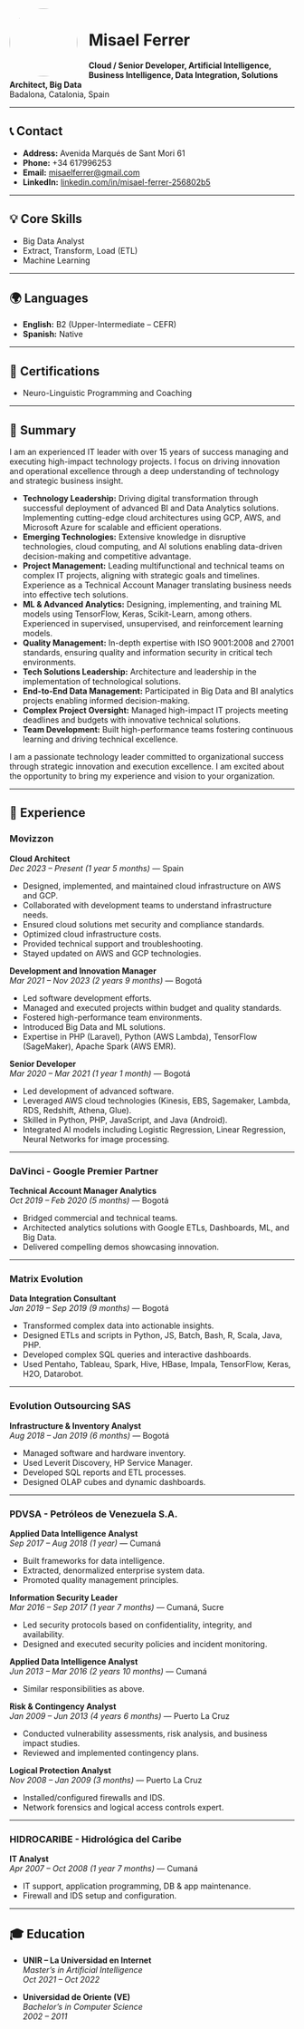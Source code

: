 <img src="https://avatars.githubusercontent.com/u/35177416?s=400&u=e955ea961469760d4217169ff6397d4961363098&v=4" width="120" align="left" style="border-radius: 50%; margin-right: 20px;" />

# Misael Ferrer

**Cloud / Senior Developer, Artificial Intelligence, Business Intelligence, Data Integration, Solutions Architect, Big Data**  
Badalona, Catalonia, Spain

---

## 📞 Contact

- **Address:** Avenida Marqués de Sant Mori 61  
- **Phone:** +34 617996253  
- **Email:** misaelferrer@gmail.com  
- **LinkedIn:** [linkedin.com/in/misael-ferrer-256802b5](https://www.linkedin.com/in/misael-ferrer-256802b5)

---

## 💡 Core Skills

- Big Data Analyst  
- Extract, Transform, Load (ETL)  
- Machine Learning  

---

## 🌍 Languages

- **English:** B2 (Upper-Intermediate – CEFR)  
- **Spanish:** Native

---

## 📜 Certifications

- Neuro-Linguistic Programming and Coaching

---

## 🧠 Summary

I am an experienced IT leader with over 15 years of success managing and executing high-impact technology projects. I focus on driving innovation and operational excellence through a deep understanding of technology and strategic business insight.

- **Technology Leadership:** Driving digital transformation through successful deployment of advanced BI and Data Analytics solutions. Implementing cutting-edge cloud architectures using GCP, AWS, and Microsoft Azure for scalable and efficient operations.
- **Emerging Technologies:** Extensive knowledge in disruptive technologies, cloud computing, and AI solutions enabling data-driven decision-making and competitive advantage.
- **Project Management:** Leading multifunctional and technical teams on complex IT projects, aligning with strategic goals and timelines. Experience as a Technical Account Manager translating business needs into effective tech solutions.
- **ML & Advanced Analytics:** Designing, implementing, and training ML models using TensorFlow, Keras, Scikit-Learn, among others. Experienced in supervised, unsupervised, and reinforcement learning models.
- **Quality Management:** In-depth expertise with ISO 9001:2008 and 27001 standards, ensuring quality and information security in critical tech environments.
- **Tech Solutions Leadership:** Architecture and leadership in the implementation of technological solutions.
- **End-to-End Data Management:** Participated in Big Data and BI analytics projects enabling informed decision-making.
- **Complex Project Oversight:** Managed high-impact IT projects meeting deadlines and budgets with innovative technical solutions.
- **Team Development:** Built high-performance teams fostering continuous learning and driving technical excellence.

I am a passionate technology leader committed to organizational success through strategic innovation and execution excellence. I am excited about the opportunity to bring my experience and vision to your organization.

---

## 💼 Experience

### **Movizzon**  
**Cloud Architect**  
*Dec 2023 – Present (1 year 5 months)* — Spain

- Designed, implemented, and maintained cloud infrastructure on AWS and GCP.  
- Collaborated with development teams to understand infrastructure needs.  
- Ensured cloud solutions met security and compliance standards.  
- Optimized cloud infrastructure costs.  
- Provided technical support and troubleshooting.  
- Stayed updated on AWS and GCP technologies.

**Development and Innovation Manager**  
*Mar 2021 – Nov 2023 (2 years 9 months)* — Bogotá

- Led software development efforts.  
- Managed and executed projects within budget and quality standards.  
- Fostered high-performance team environments.  
- Introduced Big Data and ML solutions.  
- Expertise in PHP (Laravel), Python (AWS Lambda), TensorFlow (SageMaker), Apache Spark (AWS EMR).

**Senior Developer**  
*Mar 2020 – Mar 2021 (1 year 1 month)* — Bogotá

- Led development of advanced software.  
- Leveraged AWS cloud technologies (Kinesis, EBS, Sagemaker, Lambda, RDS, Redshift, Athena, Glue).  
- Skilled in Python, PHP, JavaScript, and Java (Android).  
- Integrated AI models including Logistic Regression, Linear Regression, Neural Networks for image processing.

---

### **DaVinci - Google Premier Partner**  
**Technical Account Manager Analytics**  
*Oct 2019 – Feb 2020 (5 months)* — Bogotá

- Bridged commercial and technical teams.  
- Architected analytics solutions with Google ETLs, Dashboards, ML, and Big Data.  
- Delivered compelling demos showcasing innovation.

---

### **Matrix Evolution**  
**Data Integration Consultant**  
*Jan 2019 – Sep 2019 (9 months)* — Bogotá

- Transformed complex data into actionable insights.  
- Designed ETLs and scripts in Python, JS, Batch, Bash, R, Scala, Java, PHP.  
- Developed complex SQL queries and interactive dashboards.  
- Used Pentaho, Tableau, Spark, Hive, HBase, Impala, TensorFlow, Keras, H2O, Datarobot.

---

### **Evolution Outsourcing SAS**  
**Infrastructure & Inventory Analyst**  
*Aug 2018 – Jan 2019 (6 months)* — Bogotá

- Managed software and hardware inventory.  
- Used Leverit Discovery, HP Service Manager.  
- Developed SQL reports and ETL processes.  
- Designed OLAP cubes and dynamic dashboards.

---

### **PDVSA - Petróleos de Venezuela S.A.**

**Applied Data Intelligence Analyst**  
*Sep 2017 – Aug 2018 (1 year)* — Cumaná  
- Built frameworks for data intelligence.  
- Extracted, denormalized enterprise system data.  
- Promoted quality management principles.

**Information Security Leader**  
*Mar 2016 – Sep 2017 (1 year 7 months)* — Cumaná, Sucre  
- Led security protocols based on confidentiality, integrity, and availability.  
- Designed and executed security policies and incident monitoring.

**Applied Data Intelligence Analyst**  
*Jun 2013 – Mar 2016 (2 years 10 months)* — Cumaná  
- Similar responsibilities as above.

**Risk & Contingency Analyst**  
*Jan 2009 – Jun 2013 (4 years 6 months)* — Puerto La Cruz  
- Conducted vulnerability assessments, risk analysis, and business impact studies.  
- Reviewed and implemented contingency plans.

**Logical Protection Analyst**  
*Nov 2008 – Jan 2009 (3 months)* — Puerto La Cruz  
- Installed/configured firewalls and IDS.  
- Network forensics and logical access controls expert.

---

### **HIDROCARIBE - Hidrológica del Caribe**  
**IT Analyst**  
*Apr 2007 – Oct 2008 (1 year 7 months)* — Cumaná  
- IT support, application programming, DB & app maintenance.  
- Firewall and IDS setup and configuration.

---

## 🎓 Education

- **UNIR – La Universidad en Internet**  
  *Master’s in Artificial Intelligence*  
  *Oct 2021 – Oct 2022*

- **Universidad de Oriente (VE)**  
  *Bachelor’s in Computer Science*  
  *2002 – 2011*
